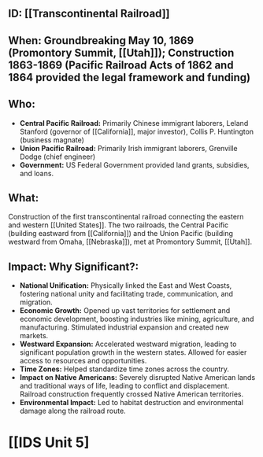 ## ID: [[Transcontinental Railroad]]

## When:  Groundbreaking May 10, 1869 (Promontory Summit, [[Utah]]); Construction 1863-1869 (Pacific Railroad Acts of 1862 and 1864 provided the legal framework and funding)

## Who:
* **Central Pacific Railroad:** Primarily Chinese immigrant laborers, Leland Stanford (governor of [[California]], major investor), Collis P. Huntington (business magnate)
* **Union Pacific Railroad:** Primarily Irish immigrant laborers, Grenville Dodge (chief engineer)
* **Government:**  US Federal Government provided land grants, subsidies, and loans.


## What: 
Construction of the first transcontinental railroad connecting the eastern and western [[United States]].  The two railroads, the Central Pacific (building eastward from [[California]]) and the Union Pacific (building westward from Omaha, [[Nebraska]]), met at Promontory Summit, [[Utah]].

## Impact: Why Significant?:
* **National Unification:**  Physically linked the East and West Coasts, fostering national unity and facilitating trade, communication, and migration.
* **Economic Growth:**  Opened up vast territories for settlement and economic development, boosting industries like mining, agriculture, and manufacturing.  Stimulated industrial expansion and created new markets.
* **Westward Expansion:**  Accelerated westward migration, leading to significant population growth in the western states.  Allowed for easier access to resources and opportunities.
* **Time Zones:** Helped standardize time zones across the country.
* **Impact on Native Americans:**  Severely disrupted Native American lands and traditional ways of life, leading to conflict and displacement.  Railroad construction frequently crossed Native American territories.
* **Environmental Impact:**  Led to habitat destruction and environmental damage along the railroad route.



# [[IDS Unit 5]